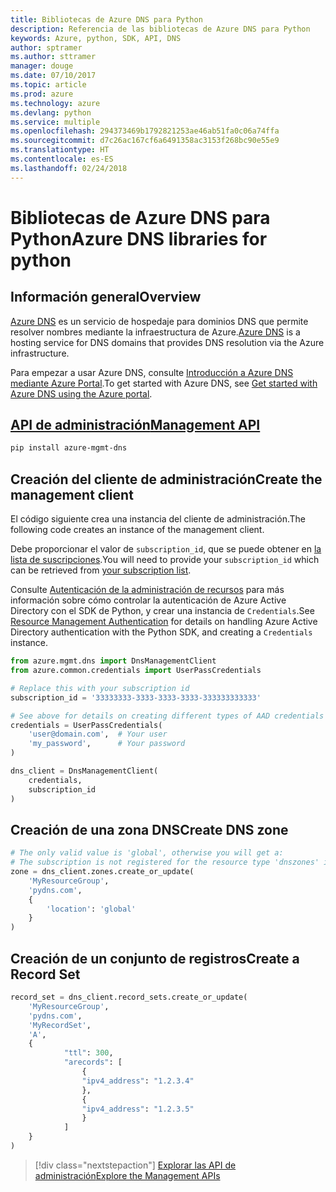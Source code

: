 ```yaml
---
title: Bibliotecas de Azure DNS para Python
description: Referencia de las bibliotecas de Azure DNS para Python
keywords: Azure, python, SDK, API, DNS
author: sptramer
ms.author: sttramer
manager: douge
ms.date: 07/10/2017
ms.topic: article
ms.prod: azure
ms.technology: azure
ms.devlang: python
ms.service: multiple
ms.openlocfilehash: 294373469b1792821253ae46ab51fa0c06a74ffa
ms.sourcegitcommit: d7c26ac167cf6a6491358ac3153f268bc90e55e9
ms.translationtype: HT
ms.contentlocale: es-ES
ms.lasthandoff: 02/24/2018
---
```

# <a name="azure-dns-libraries-for-python"></a><span data-ttu-id="37ea7-104">Bibliotecas de Azure DNS para Python</span><span class="sxs-lookup"><span data-stu-id="37ea7-104">Azure DNS libraries for python</span></span>

## <a name="overview"></a><span data-ttu-id="37ea7-105">Información general</span><span class="sxs-lookup"><span data-stu-id="37ea7-105">Overview</span></span>

<span data-ttu-id="37ea7-106">[Azure DNS](/azure/dns/dns-overview) es un servicio de hospedaje para dominios DNS que permite resolver nombres mediante la infraestructura de Azure.</span><span class="sxs-lookup"><span data-stu-id="37ea7-106">[Azure DNS](/azure/dns/dns-overview) is a hosting service for DNS domains that provides DNS resolution via the Azure infrastructure.</span></span>

<span data-ttu-id="37ea7-107">Para empezar a usar Azure DNS, consulte [Introducción a Azure DNS mediante Azure Portal](/azure/dns/dns-getstarted-portal).</span><span class="sxs-lookup"><span data-stu-id="37ea7-107">To get started with Azure DNS, see [Get started with Azure DNS using the Azure portal](/azure/dns/dns-getstarted-portal).</span></span>

## <a name="management-apipythonapioverviewazurednsmanagement"></a>[<span data-ttu-id="37ea7-108">API de administración</span><span class="sxs-lookup"><span data-stu-id="37ea7-108">Management API</span></span>](/python/api/overview/azure/dns/management)

```bash
pip install azure-mgmt-dns
```

## <a name="create-the-management-client"></a><span data-ttu-id="37ea7-109">Creación del cliente de administración</span><span class="sxs-lookup"><span data-stu-id="37ea7-109">Create the management client</span></span>

<span data-ttu-id="37ea7-110">El código siguiente crea una instancia del cliente de administración.</span><span class="sxs-lookup"><span data-stu-id="37ea7-110">The following code creates an instance of the management client.</span></span>

<span data-ttu-id="37ea7-111">Debe proporcionar el valor de ``subscription_id``, que se puede obtener en [la lista de suscripciones](https://manage.windowsazure.com/#Workspaces/AdminTasks/SubscriptionMapping).</span><span class="sxs-lookup"><span data-stu-id="37ea7-111">You will need to provide your ``subscription_id`` which can be retrieved from [your subscription list](https://manage.windowsazure.com/#Workspaces/AdminTasks/SubscriptionMapping).</span></span>

<span data-ttu-id="37ea7-112">Consulte [Autenticación de la administración de recursos](/python/azure/python-sdk-azure-authenticate) para más información sobre cómo controlar la autenticación de Azure Active Directory con el SDK de Python, y crear una instancia de ``Credentials``.</span><span class="sxs-lookup"><span data-stu-id="37ea7-112">See [Resource Management Authentication](/python/azure/python-sdk-azure-authenticate) for details on handling Azure Active Directory authentication with the Python SDK, and creating a ``Credentials`` instance.</span></span>

```python 
from azure.mgmt.dns import DnsManagementClient
from azure.common.credentials import UserPassCredentials

# Replace this with your subscription id
subscription_id = '33333333-3333-3333-3333-333333333333'

# See above for details on creating different types of AAD credentials
credentials = UserPassCredentials(
    'user@domain.com',  # Your user
    'my_password',      # Your password
)

dns_client = DnsManagementClient(
    credentials,
    subscription_id
)
```

## <a name="create-dns-zone"></a><span data-ttu-id="37ea7-113">Creación de una zona DNS</span><span class="sxs-lookup"><span data-stu-id="37ea7-113">Create DNS zone</span></span>
```python
# The only valid value is 'global', otherwise you will get a:
# The subscription is not registered for the resource type 'dnszones' in the location 'westus'.
zone = dns_client.zones.create_or_update(
    'MyResourceGroup',
    'pydns.com',
    {
        'location': 'global'
    }
)
```
    
## <a name="create-a-record-set"></a><span data-ttu-id="37ea7-114">Creación de un conjunto de registros</span><span class="sxs-lookup"><span data-stu-id="37ea7-114">Create a Record Set</span></span>
```python
record_set = dns_client.record_sets.create_or_update(
    'MyResourceGroup',
    'pydns.com',
    'MyRecordSet',
    'A',
    {
            "ttl": 300,
            "arecords": [
                {
                "ipv4_address": "1.2.3.4"
                },
                {
                "ipv4_address": "1.2.3.5"
                }
            ]
    }
)
```

> [!div class="nextstepaction"]
> [<span data-ttu-id="37ea7-115">Explorar las API de administración</span><span class="sxs-lookup"><span data-stu-id="37ea7-115">Explore the Management APIs</span></span>](/python/api/overview/azure/dns/management)
